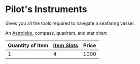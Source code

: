 # Pilot's Instruments

Gives you all the tools required to navigate a seafaring vessel.

An [Astrolabe](../250%20Coins/Astrolabe.md), compass, quadrant, and star chart

| Quantity of Item | [Item Slots](../../../../../Player%20Characters/Derived%20Statistics/Item%20Slots.md) | Price |
| ---------------- | ------------------------------------------------------------------------------------- | ----- |
| 1                | 4                                                                                     | 1000  |
